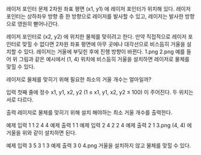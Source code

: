 레이저 포인터
문제
2차원 좌표 평면 (x1, y1) 에 레이저 포인터가 위치해 있다. 레이저 포인터는 상하좌우 방향 중 한 방향으로 레이저를 발사할 수 있고, 레이저는 발사한 방향으로 영원히 뻗어나간다.

레이저 포인터로 (x2, y2) 에 위치한 물체를 맞히려고 한다. 만약 직접적으로 레이저 포인터로 맞힐 수 없다면 2차원 좌표 평면에 아무 곳에나 대각선으로 비스듬히 거울을 설치할 수 있다. 레이저는 거울에 부딪힌 후에 진행 방향이 바뀐다.
1.png
2.png
예를 들어 위 그림과 같은 예시에서 (1, 4) 위치에 비스듬히 거울을 설치하면 레이저로 물체를 맞힐 수 있다.

레이저로 물체를 맞히기 위해 필요한 최소의 거울 개수는 얼마일까?

입력
첫째 줄에 정수 x1, y1, x2, y2 (1 ≤ x1, y1, x2, y2 ≤ 100) 이 주어진다. 두 위치는 서로 다르다.

출력
레이저로 물체를 맞히기 위해 설치 해야하는 최소 거울 개수를 출력한다.

예제 입력 1
1 2 4 4
예제 출력 1
1
예제 입력 2
4 2 2 4
예제 출력 2
1
3.png
(4, 4) 에 거울을 위와 같이 설치하면 된다.

예제 입력 3
5 3 1 3
예제 출력 3
0
4.png
거울을 설치하지 않고 물체를 맞힐 수 있다.
